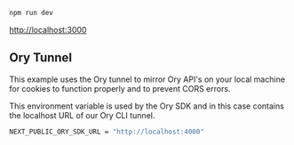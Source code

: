 ```bash
npm run dev
```

[http://localhost:3000](http://localhost:3000)

## Ory Tunnel

This example uses the Ory tunnel to mirror Ory API's on your local machine for cookies to function properly and to prevent CORS errors. 

This environment variable is used by the Ory SDK and in this case contains the localhost URL of our Ory CLI tunnel.


```bash
NEXT_PUBLIC_ORY_SDK_URL = "http://localhost:4000"
```
